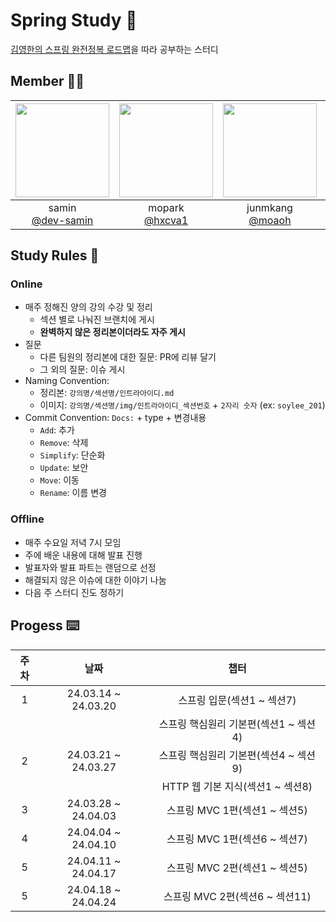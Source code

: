 # Spring Study 🌱
[김영한의 스프링 완전정복 로드맵](https://www.inflearn.com/roadmaps/373)을 따라 공부하는 스터디

## Member 🧑‍💻
|<img src="https://avatars.githubusercontent.com/u/57698180?v=4" width="150" height="150"/>|<img src="https://avatars.githubusercontent.com/u/110738173?v=4" width="150" height="150"/>|<img src="https://avatars.githubusercontent.com/u/50203674?v=4" width="150" height="150"/>|<img src="https://avatars.githubusercontent.com/u/47941251?v=4" width="150" height="150"/>|<img src="https://avatars.githubusercontent.com/u/77660581?v=4" width="150" height="150"/>|
|:-:|:-:|:-:|:-:|:-:|
|samin<br/>[@dev-samin](https://github.com/dev-samin)|mopark<br/>[@hxcva1](https://github.com/hxcva1)|junmkang<br/>[@moaoh](https://github.com/moaoh)|seongtki<br/>[@seongtaekkim](https://github.com/seongtaekkim)|soylee<br/>[@ssoyeong-lee](https://github.com/ssoyeong-lee)|

## Study Rules 🚨
### Online
- 매주 정해진 양의 강의 수강 및 정리
  - 섹션 별로 나눠진 브랜치에 게시
  - **완벽하지 않은 정리본이더라도 자주 게시**
- 질문
  - 다른 팀원의 정리본에 대한 질문: PR에 리뷰 달기
  - 그 외의 질문: 이슈 게시
- Naming Convention: 
  - 정리본: `강의명/섹션명/인트라아이디.md`
  - 이미지: `강의명/섹션명/img/인트라아이디_섹션번호` + `2자리 숫자` (ex: `soylee_201`)
- Commit Convention: `Docs:` + type + 변경내용
  - `Add`: 추가
  - `Remove`: 삭제
  - `Simplify`: 단순화
  - `Update`: 보안
  - `Move`: 이동
  - `Rename`: 이름 변경

### Offline
- 매주 수요일 저녁 7시 모임
- 주에 배운 내용에 대해 발표 진행
- 발표자와 발표 파트는 랜덤으로 선정
- 해결되지 않은 이슈에 대한 이야기 나눔
- 다음 주 스터디 진도 정하기
  
## Progess ⌨️
|주차|날짜|챕터|
|:-:|:-:|:-:|
|1|24.03.14 ~ 24.03.20|스프링 입문(섹션1 ~ 섹션7) 
|||스프링 핵심원리 기본편(섹션1 ~ 섹션4)|
|2|24.03.21 ~ 24.03.27|스프링 핵심원리 기본편(섹션4 ~ 섹션9)|
|||HTTP 웹 기본 지식(섹션1 ~ 섹션8)|
|3|24.03.28 ~ 24.04.03|스프링 MVC 1편(섹션1 ~ 섹션5)|
|4|24.04.04 ~ 24.04.10|스프링 MVC 1편(섹션6 ~ 섹션7)|
|5|24.04.11 ~ 24.04.17|스프링 MVC 2편(섹션1 ~ 섹션5)|
|5|24.04.18 ~ 24.04.24|스프링 MVC 2편(섹션6 ~ 섹션11)|